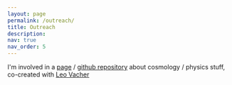 ```yaml
---
layout: page
permalink: /outreach/
title: Outreach
description:
nav: true
nav_order: 5
---
```


I'm involved in a <a href="https://YoloNomy.github.io">page</a> / <a href="https://github.com/YoloNomy">github repository</a> about cosmology / physics stuff, co-created with <a href="https://leovacher.github.io">Leo Vacher</a>
